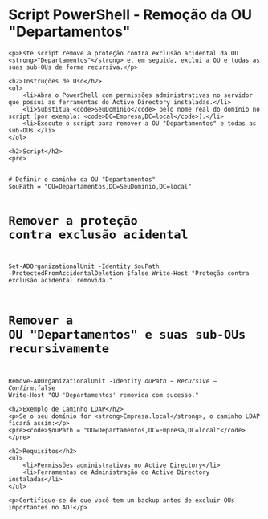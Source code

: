 <!DOCTYPE html>
<html lang="pt-BR">
<head>
    <meta charset="UTF-8">
    <meta name="viewport" content="width=device-width, initial-scale=1.0">
    <title>README - Script de Remoção de OU</title>
</head>
<body>
    <h1>Script PowerShell - Remoção da OU "Departamentos"</h1>
    
    <p>Este script remove a proteção contra exclusão acidental da OU <strong>"Departamentos"</strong> e, em seguida, exclui a OU e todas as suas sub-OUs de forma recursiva.</p>
    
    <h2>Instruções de Uso</h2>
    <ol>
        <li>Abra o PowerShell com permissões administrativas no servidor que possui as ferramentas do Active Directory instaladas.</li>
        <li>Substitua <code>SeuDominio</code> pelo nome real do domínio no script (por exemplo: <code>DC=Empresa,DC=local</code>).</li>
        <li>Execute o script para remover a OU "Departamentos" e todas as sub-OUs.</li>
    </ol>
    
    <h2>Script</h2>
    <pre>
<code>
# Definir o caminho da OU "Departamentos"
$ouPath = "OU=Departamentos,DC=SeuDominio,DC=local"

# Remover a proteção contra exclusão acidental
Set-ADOrganizationalUnit -Identity $ouPath -ProtectedFromAccidentalDeletion $false
Write-Host "Proteção contra exclusão acidental removida."

# Remover a OU "Departamentos" e suas sub-OUs recursivamente
Remove-ADOrganizationalUnit -Identity $ouPath -Recursive -Confirm:$false
Write-Host "OU 'Departamentos' removida com sucesso."
</code>
    </pre>
    
    <h2>Exemplo de Caminho LDAP</h2>
    <p>Se o seu domínio for <strong>Empresa.local</strong>, o caminho LDAP ficará assim:</p>
    <pre><code>$ouPath = "OU=Departamentos,DC=Empresa,DC=local"</code></pre>

    <h2>Requisitos</h2>
    <ul>
        <li>Permissões administrativas no Active Directory</li>
        <li>Ferramentas de Administração do Active Directory instaladas</li>
    </ul>

    <p>Certifique-se de que você tem um backup antes de excluir OUs importantes no AD!</p>
</body>
</html>

